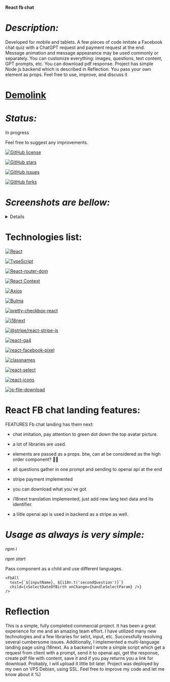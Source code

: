 **React fb chat**

# _Description:_

Developed for mobile and tablets. A few pieces of code imitate a Facebook chat quiz with a ChatGPT request and payment request at the end. Message animation and message appearance may be used commonly or separately. You can customize everything: images, questions, text content, GPT prompts, etc. You can download pdf response. Project has simple Node js backend which is described in Reflection. You pass your own element as props. Feel free to use, improve, and discuss it

# [Demolink](https://haduigon.github.io/react-fb-chat-landing/#/)

# _Status:_

In progress

Feel free to suggest any improvements.

[![GitHub license](https://img.shields.io/github/license/haduigon/react-fb-chat-landing)](https://github.com/haduigon/react-fb-chat-landing/blob/master/LICENSE)

[![GitHub stars](https://img.shields.io/github/stars/haduigon/react-fb-chat-landing)](https://github.com/haduigon/react-fb-chat-landing/stargazers)

[![GitHub issues](https://img.shields.io/github/issues/haduigon/react-fb-chat-landing)](https://github.com/haduigon/react-fb-chat-landing/issues)

[![GitHub forks](https://img.shields.io/github/forks/haduigon/react-fb-chat-landing)](https://github.com/haduigon/react-fb-chat-landing/network)

# _Screenshots are bellow:_

<details>
<img width="1792" alt="Screenshot_FB_CHAT4" src="https://github.com/haduigon/react-fb-chat-landiing/assets/20277989/cdcfb9c0-db01-4ff2-a630-8dad0c8589e5">
<img width="1792" alt="Screenshot_FB_CHAT3" src="https://github.com/haduigon/react-fb-chat-landiing/assets/20277989/7df7f200-bf55-40fd-aaf6-6a5d05c9ae65">
<img width="1792" alt="Screenshot_FB_CHAT2" src="https://github.com/haduigon/react-fb-chat-landiing/assets/20277989/7be020da-ddf6-4703-8b42-63f4ec9138d3">
<img width="1792" alt="Screenshot_FB_CHAT" src="https://github.com/haduigon/react-fb-chat-landiing/assets/20277989/7fffaf04-17b9-45a1-bb96-3dad326bb8aa">
</details>

# Technologies list:

[![React](https://img.shields.io/badge/React-18.2.0-green)](https://react.dev/)

[![TypeScript](https://img.shields.io/badge/TypeScript-4.9.5-green)](https://www.typescriptlang.org/)

[![React-router-dom](https://img.shields.io/badge/React%20Router%20Dom-18.2.0-yellow)](https://reactrouter.com/en/main)

[![React Context](https://img.shields.io/badge/React%20Context-grey)](https://reactjs.org/docs/context.html)

[![Axios](https://img.shields.io/badge/Axios-1.6.7-orange)](https://axios.com)

[![Bulma](https://img.shields.io/badge/Bulma-0.9.4-lightgreen)](https://bulma.io)

[![pretty-checkbox-react](https://img.shields.io/badge/Pretty%20checkbox%20react-3.2.0-pink)](https://pretty-checkbox-react.netlify.app/)

[![i18next](https://img.shields.io/badge/i18next-23.11.3-green)](https://www.i18next.com/)

[![@stripe/react-stripe-js](https://img.shields.io/badge/React%20stripe%20js-2.4.0-purple)](https://docs.stripe.com/stripe-js/react)

[![react-ga4](https://img.shields.io/badge/React%20GA4-2.1.0-orange)](https://www.npmjs.com/package/react-ga4)

[![react-facebook-pixel](https://img.shields.io/badge/React%20Facebook%20Pixel-0.0.30-blue)](https://www.npmjs.com/package/react-facebook-pixel)

[![classnames](https://img.shields.io/badge/Classnames-2..1-lightgreen)](https://www.npmjs.com/package/classnames)

[![react-select](https://img.shields.io/badge/React%20Select-5.0.1-yellow)](https://react-select.com/home)

[![react-icons](https://img.shields.io/badge/React%20Icons-5.0.1-green)](https://react-icons.github.io/react-icons/)

[![js-file-download](https://img.shields.io/badge/Js%20file%20download-0.4.12-orange)](https://www.npmjs.com/package/js-file-download)


# React FB chat landing features:

FEATURES
Fb chat landing has them next:

- chat imitation, pay attention to green dot down the top avatar picture.
  
- a lot of libraries are used.
  
- elements are passed as a props. btw, can at be considered as the high order component? 👨‍🦲

- all questions gather in one prompt and sending to openai api at the end

- stripe payment implemented

- you can download what you`ve got

- i18next translation implemented, just add new lang text data and its identifier.

- a liitle openai api is used in backend as a stripe as well.

# _Usage as always is very simple:_

_npm i_

_npm start_

Pass component as a child and use different languages.

    <FbAll
      text={`${inputName}, ${i18n.t('secondQuestion')}`}
      child={<SelectDateOfBirth onChange={handleSelectParam} />}
    />

# Reflection

This is a simple, fully completed commercial project. It has been a great experience for me and an amazing team effort. I have utilized many new technologies and a few libraries for selct, input, etc. Successfully resolving several cumbersome issues. Additionally, I implemented a multi-language landing page using i18next. As a backend I wrote a simple script which get a request from client with a prompt, send it to openai api, get the response, create pdf file with content, save it and if you pay returns you a link for download. Probably, I will upload it little bit later. Project was deployed by my own on VPS Debian, using SSL. Feel free to improve my code and let me know about it %)
